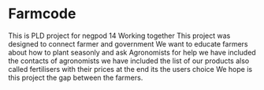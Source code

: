 # Farmcode
This is PLD project for negpod 14
Working together
This project was designed to connect farmer and government
We want to educate farmers
about how to plant seasonly 
and ask Agronomists for help
we have included the contacts of agronomists
we have included the list of our products also called fertilisers  with their prices 
at the end its the users choice
We hope is this project the gap between the farmers.

